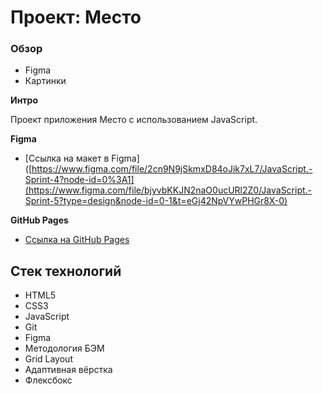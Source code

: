 # Проект: Место

### Обзор

* Figma
* Картинки

**Интро**

Проект приложения Место c использованием JavaScript.

**Figma**

* [Ссылка на макет в Figma]([https://www.figma.com/file/2cn9N9jSkmxD84oJik7xL7/JavaScript.-Sprint-4?node-id=0%3A1](https://www.figma.com/file/bjyvbKKJN2naO0ucURl2Z0/JavaScript.-Sprint-5?type=design&node-id=0-1&t=eGj42NpVYwPHGr8X-0)

**GitHub Pages**

* [Ссылка на GitHub Pages](https://ivanhoe159.github.io/mesto-project/index.html)

## Стек технологий
* HTML5
* CSS3
* JavaScript
* Git
* Figma
* Методология БЭМ
* Grid Layout
* Адаптивная вёрстка
* Флексбокс
